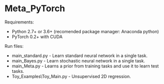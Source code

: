 # Meta_PyTorch



Requirements:
* Python 2.7+ or 3.6+ (recomended package manager: Anaconda python)
* PyTorch 0.2+ with CUDA

Run files:
* main_standard.py         - Learn standard neural network in a single task.
* main_Bayes.py            - Learn stochastic neural network in a single task.
* main_Meta.py             - Learns a prior from training tasks and use it to learn test tasks.
* Toy_Examples\Toy_Main.py -  Unsupervised 2D  regression.
